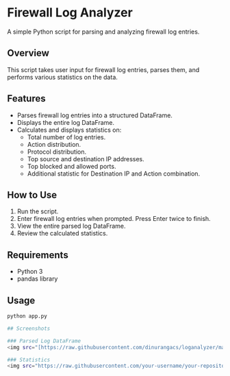 # Firewall Log Analyzer

A simple Python script for parsing and analyzing firewall log entries.

## Overview

This script takes user input for firewall log entries, parses them, and performs various statistics on the data.

## Features

- Parses firewall log entries into a structured DataFrame.
- Displays the entire log DataFrame.
- Calculates and displays statistics on:
  - Total number of log entries.
  - Action distribution.
  - Protocol distribution.
  - Top source and destination IP addresses.
  - Top blocked and allowed ports.
  - Additional statistic for Destination IP and Action combination.

## How to Use

1. Run the script.
2. Enter firewall log entries when prompted. Press Enter twice to finish.
3. View the entire parsed log DataFrame.
4. Review the calculated statistics.

## Requirements

- Python 3
- pandas library

## Usage

```bash
python app.py

## Screenshots

### Parsed Log DataFrame
<img src="[https://raw.githubusercontent.com/dinurangacs/loganalyzer/main/Screenshots/2.JPG" alt="Parsed Log DataFrame](https://github.com/dinurangacs/loganalyzer/blob/main/Screenshots/2.JPG)" width="500">

### Statistics
<img src="https://raw.githubusercontent.com/your-username/your-repository/main/screenshots/2.jpg" alt="Statistics" width="500">


